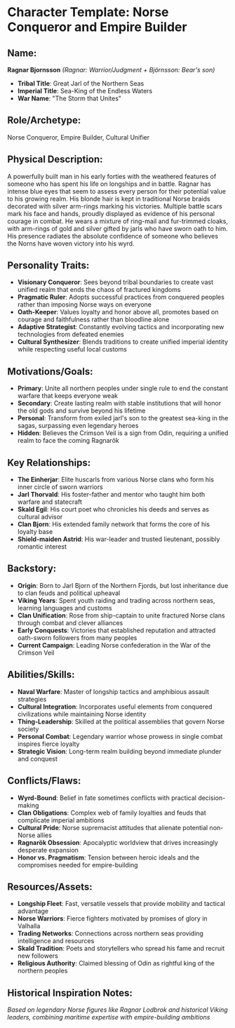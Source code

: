 # Character Template: Norse Conqueror and Empire Builder

## Name:
**Ragnar Bjornsson** *(Ragnar: Warrior/Judgment + Björnsson: Bear's son)*
- **Tribal Title**: Great Jarl of the Northern Seas
- **Imperial Title**: Sea-King of the Endless Waters  
- **War Name**: "The Storm that Unites"

## Role/Archetype:
Norse Conqueror, Empire Builder, Cultural Unifier

## Physical Description:
A powerfully built man in his early forties with the weathered features of someone who has spent his life on longships and in battle. Ragnar has intense blue eyes that seem to assess every person for their potential value to his growing realm. His blonde hair is kept in traditional Norse braids decorated with silver arm-rings marking his victories. Multiple battle scars mark his face and hands, proudly displayed as evidence of his personal courage in combat. He wears a mixture of ring-mail and fur-trimmed cloaks, with arm-rings of gold and silver gifted by jarls who have sworn oath to him. His presence radiates the absolute confidence of someone who believes the Norns have woven victory into his wyrd.

## Personality Traits:
- **Visionary Conqueror**: Sees beyond tribal boundaries to create vast unified realm that ends the chaos of fractured kingdoms
- **Pragmatic Ruler**: Adopts successful practices from conquered peoples rather than imposing Norse ways on everyone
- **Oath-Keeper**: Values loyalty and honor above all, promotes based on courage and faithfulness rather than bloodline alone
- **Adaptive Strategist**: Constantly evolving tactics and incorporating new technologies from defeated enemies
- **Cultural Synthesizer**: Blends traditions to create unified imperial identity while respecting useful local customs

## Motivations/Goals:
- **Primary**: Unite all northern peoples under single rule to end the constant warfare that keeps everyone weak
- **Secondary**: Create lasting realm with stable institutions that will honor the old gods and survive beyond his lifetime
- **Personal**: Transform from exiled jarl's son to the greatest sea-king in the sagas, surpassing even legendary heroes
- **Hidden**: Believes the Crimson Veil is a sign from Odin, requiring a unified realm to face the coming Ragnarök

## Key Relationships:
- **The Einherjar**: Elite huscarls from various Norse clans who form his inner circle of sworn warriors
- **Jarl Thorvald**: His foster-father and mentor who taught him both warfare and statecraft
- **Skald Egil**: His court poet who chronicles his deeds and serves as cultural advisor
- **Clan Bjorn**: His extended family network that forms the core of his loyalty base
- **Shield-maiden Astrid**: His war-leader and trusted lieutenant, possibly romantic interest

## Backstory:
- **Origin**: Born to Jarl Bjorn of the Northern Fjords, but lost inheritance due to clan feuds and political upheaval
- **Viking Years**: Spent youth raiding and trading across northern seas, learning languages and customs
- **Clan Unification**: Rose from ship-captain to unite fractured Norse clans through combat and clever alliances  
- **Early Conquests**: Victories that established reputation and attracted oath-sworn followers from many peoples
- **Current Campaign**: Leading Norse confederation in the War of the Crimson Veil

## Abilities/Skills:
- **Naval Warfare**: Master of longship tactics and amphibious assault strategies
- **Cultural Integration**: Incorporates useful elements from conquered civilizations while maintaining Norse identity
- **Thing-Leadership**: Skilled at the political assemblies that govern Norse society
- **Personal Combat**: Legendary warrior whose prowess in single combat inspires fierce loyalty
- **Strategic Vision**: Long-term realm building beyond immediate plunder and conquest

## Conflicts/Flaws:
- **Wyrd-Bound**: Belief in fate sometimes conflicts with practical decision-making
- **Clan Obligations**: Complex web of family loyalties and feuds that complicate imperial ambitions  
- **Cultural Pride**: Norse supremacist attitudes that alienate potential non-Norse allies
- **Ragnarök Obsession**: Apocalyptic worldview that drives increasingly desperate expansion
- **Honor vs. Pragmatism**: Tension between heroic ideals and the compromises needed for empire-building

## Resources/Assets:
- **Longship Fleet**: Fast, versatile vessels that provide mobility and tactical advantage
- **Norse Warriors**: Fierce fighters motivated by promises of glory in Valhalla
- **Trading Networks**: Connections across northern seas providing intelligence and resources
- **Skald Tradition**: Poets and storytellers who spread his fame and recruit new followers
- **Religious Authority**: Claimed blessing of Odin as rightful king of the northern peoples

## Historical Inspiration Notes:
*Based on legendary Norse figures like Ragnar Lodbrok and historical Viking leaders, combining maritime expertise with empire-building ambitions*
